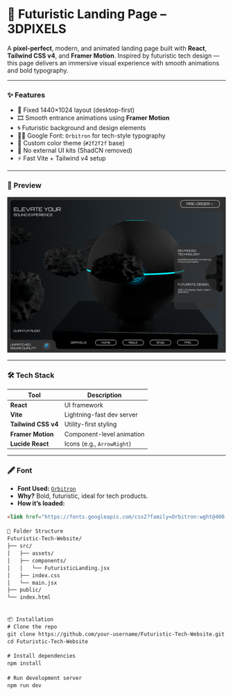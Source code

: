 # 🚀 Futuristic Landing Page – 3DPIXELS

A **pixel-perfect**, modern, and animated landing page built with **React**, **Tailwind CSS v4**, and **Framer Motion**. Inspired by futuristic tech design — this page delivers an immersive visual experience with smooth animations and bold typography.

---

### ✨ Features

- 🔳 Fixed 1440×1024 layout (desktop-first)
- 🎞️ Smooth entrance animations using **Framer Motion**
- 🌀 Futuristic background and design elements
- 👨‍💻 Google Font: `Orbitron` for tech-style typography
- 🎨 Custom color theme (`#2f2f2f` base)
- 🧠 No external UI kits (ShadCN removed)
- ⚡ Fast Vite + Tailwind v4 setup

---

### 📸 Preview

![screenshot](./src/assets/Futurisitic-landing-page.png)

---

### 🛠 Tech Stack

| Tool | Description |
|------|-------------|
| **React** | UI framework |
| **Vite** | Lightning-fast dev server |
| **Tailwind CSS v4** | Utility-first styling |
| **Framer Motion** | Component-level animation |
| **Lucide React** | Icons (e.g., `ArrowRight`) |

---

### 🖋️ Font

- **Font Used:** [`Orbitron`](https://fonts.google.com/specimen/Orbitron)
- **Why?** Bold, futuristic, ideal for tech products.
- **How it’s loaded:**
```html
<link href="https://fonts.googleapis.com/css2?family=Orbitron:wght@400;700&display=swap" rel="stylesheet" />

📁 Folder Structure
Futuristic-Tech-Website/
├── src/
│   ├── assets/
│   ├── components/
│   │   └── FuturisticLanding.jsx
│   ├── index.css
│   └── main.jsx
├── public/
└── index.html


📦 Installation
# Clone the repo
git clone https://github.com/your-username/Futuristic-Tech-Website.git
cd Futuristic-Tech-Website

# Install dependencies
npm install

# Run development server
npm run dev
